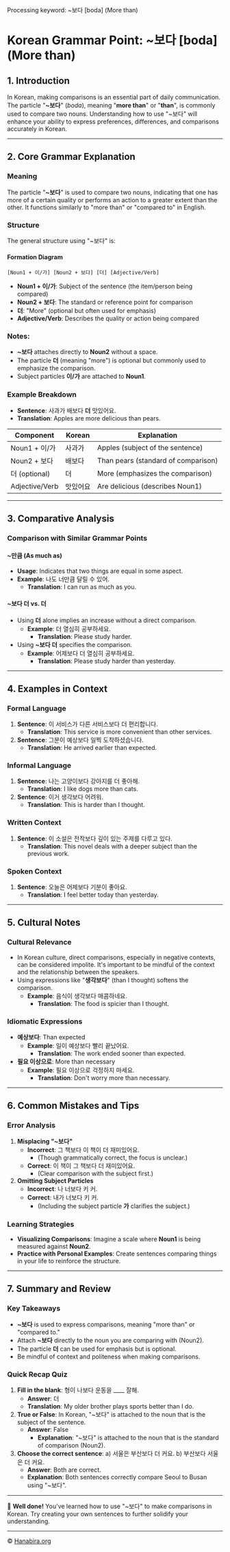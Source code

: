 Processing keyword: ~보다 [boda] (More than)
# Korean Grammar Point: ~보다 [boda] (More than)

## 1. Introduction
In Korean, making comparisons is an essential part of daily communication. The particle "**~보다**" (_boda_), meaning "**more than**" or "**than**", is commonly used to compare two nouns. Understanding how to use "~보다" will enhance your ability to express preferences, differences, and comparisons accurately in Korean.

---
## 2. Core Grammar Explanation
### Meaning
The particle "**~보다**" is used to compare two nouns, indicating that one has more of a certain quality or performs an action to a greater extent than the other. It functions similarly to "more than" or "compared to" in English.
### Structure
The general structure using "~보다" is:
#### Formation Diagram
```
[Noun1 + 이/가] [Noun2 + 보다] [더] [Adjective/Verb]
```
- **Noun1 + 이/가**: Subject of the sentence (the item/person being compared)
- **Noun2 + 보다**: The standard or reference point for comparison
- **더**: "More" (optional but often used for emphasis)
- **Adjective/Verb**: Describes the quality or action being compared
### Notes:
- **~보다** attaches directly to **Noun2** without a space.
- The particle **더** (meaning "more") is optional but commonly used to emphasize the comparison.
- Subject particles **이/가** are attached to **Noun1**.
### Example Breakdown
- **Sentence**: 사과가 배보다 **더** 맛있어요.
- **Translation**: Apples are more delicious than pears.

| Component          | Korean       | Explanation                                   |
|--------------------|--------------|-----------------------------------------------|
| Noun1 + 이/가      | 사과가       | Apples (subject of the sentence)              |
| Noun2 + 보다       | 배보다       | Than pears (standard of comparison)           |
| 더 (optional)      | 더           | More (emphasizes the comparison)              |
| Adjective/Verb     | 맛있어요     | Are delicious (describes Noun1)               |

---
## 3. Comparative Analysis
### Comparison with Similar Grammar Points
#### **~만큼** (As much as)
- **Usage**: Indicates that two things are equal in some aspect.
- **Example**: 나도 너만큼 달릴 수 있어.
  - **Translation**: I can run as much as you.
#### **~보다 더** vs. **더**
- Using **더** alone implies an increase without a direct comparison.
  - **Example**: 더 열심히 공부하세요.
    - **Translation**: Please study harder.
- Using **~보다 더** specifies the comparison.
  - **Example**: 어제보다 더 열심히 공부하세요.
    - **Translation**: Please study harder than yesterday.
---
## 4. Examples in Context
### Formal Language
1. **Sentence**: 이 서비스가 다른 서비스보다 더 편리합니다.
   - **Translation**: This service is more convenient than other services.
2. **Sentence**: 그분이 예상보다 일찍 도착하셨습니다.
   - **Translation**: He arrived earlier than expected.
### Informal Language
1. **Sentence**: 나는 고양이보다 강아지를 더 좋아해.
   - **Translation**: I like dogs more than cats.
2. **Sentence**: 이거 생각보다 어려워.
   - **Translation**: This is harder than I thought.
### Written Context
1. **Sentence**: 이 소설은 전작보다 깊이 있는 주제를 다루고 있다.
   - **Translation**: This novel deals with a deeper subject than the previous work.
### Spoken Context
1. **Sentence**: 오늘은 어제보다 기분이 좋아요.
   - **Translation**: I feel better today than yesterday.
---
## 5. Cultural Notes
### Cultural Relevance
- In Korean culture, direct comparisons, especially in negative contexts, can be considered impolite. It's important to be mindful of the context and the relationship between the speakers.
- Using expressions like "**생각보다**" (than I thought) softens the comparison.
  - **Example**: 음식이 생각보다 매콤하네요.
    - **Translation**: The food is spicier than I thought.
### Idiomatic Expressions
- **예상보다**: Than expected
  - **Example**: 일이 예상보다 빨리 끝났어요.
    - **Translation**: The work ended sooner than expected.
- **필요 이상으로**: More than necessary
  - **Example**: 필요 이상으로 걱정하지 마세요.
    - **Translation**: Don't worry more than necessary.
---
## 6. Common Mistakes and Tips
### Error Analysis
1. **Misplacing "~보다"**
   - **Incorrect**: 그 책보다 이 책이 더 재미있어요.
     - (Though grammatically correct, the focus is unclear.)
   - **Correct**: 이 책이 그 책보다 더 재미있어요.
     - (Clear comparison with the subject first.)
2. **Omitting Subject Particles**
   - **Incorrect**: 나 너보다 키 커.
   - **Correct**: 내가 너보다 키 커.
     - (Including the subject particle **가** clarifies the subject.)
### Learning Strategies
- **Visualizing Comparisons**: Imagine a scale where **Noun1** is being measured against **Noun2**.
- **Practice with Personal Examples**: Create sentences comparing things in your life to reinforce the structure.
---
## 7. Summary and Review
### Key Takeaways
- **~보다** is used to express comparisons, meaning "more than" or "compared to."
- Attach **~보다** directly to the noun you are comparing with (Noun2).
- The particle **더** can be used for emphasis but is optional.
- Be mindful of context and politeness when making comparisons.
### Quick Recap Quiz
1. **Fill in the blank**: 형이 나보다 운동을 ____ 잘해.
   - **Answer**: 더
   - **Translation**: My older brother plays sports better than I do.
2. **True or False**: In Korean, "~보다" is attached to the noun that is the subject of the sentence.
   - **Answer**: False
     - **Explanation**: "~보다" is attached to the noun that is the standard of comparison (Noun2).
3. **Choose the correct sentence**:
   a) 서울은 부산보다 더 커요.
   b) 부산보다 서울은 더 커요.
   - **Answer**: Both are correct.
   - **Explanation**: Both sentences correctly compare Seoul to Busan using "~보다".
---

👏 **Well done!** You've learned how to use "~보다" to make comparisons in Korean. Try creating your own sentences to further solidify your understanding.


---
© [Hanabira.org](https://hanabira.org)
